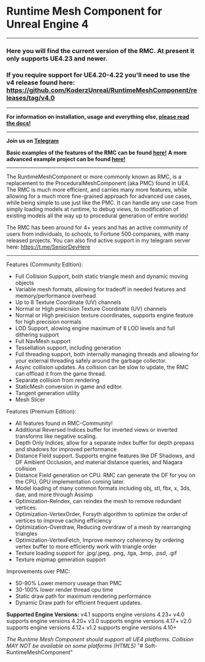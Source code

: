 # Runtime Mesh Component for Unreal Engine 4
---
### Here you will find the current version of the RMC. At present it only supports UE4.23 and newer.  
### If you require support for UE4.20-4.22 you'll need to use the v4 release found here: https://github.com/KoderzUnreal/RuntimeMeshComponent/releases/tag/v4.0
---

**For information on installation, usage and everything else, [please read the docs!](https://runtimemesh.koderz.io/)**

---
**Join us on [Telegram](https://t.me/SeniorDevHere)**

**Basic examples of the features of the RMC can be found [here!](https://github.com/https://github.com/SoftDeveloper-NL/SoftDev_RuntimeMeshComponent-Examples)**
**A more advanced example project can be found [here!](https://github.com/Moddingear/Hexagons)**

---

The RuntimeMeshComponent or more commonly known as RMC, is a replacement to the ProceduralMeshComponent (aka PMC) found in UE4. The RMC is much more efficient, and carries many more features, while allowing for a much more fine-grained approach for advanced use cases, while being simple to use just like the PMC. It can handle any use case from simply loading models at runtime, to debug views, to modification of existing models all the way up to procedural generation of entire worlds!

The RMC has been around for 4+ years and has an active community of users from individuals, to schools, to Fortune 500 companies, with many released projects. You can also find active support in my telegram server here: https://t.me/SeniorDevHere

---

Features (Community Edition):
* Full Collision Support, both static triangle mesh and dynamic moving objects
* Variable mesh formats, allowing for tradeoff in needed features and memory/performance overhead
* Up to 8 Texture Coordinate (UV) channels
* Normal or High preicision Texture Coordinate (UV) channels
* Normal or High preicision texture coordinates, supports engine feature for high precision normals
* LOD Support, alowing engine maximum of 8 LOD levels and full dithering support
* Full NavMesh support
* Tessellation support, including generation
* Full threading support, both internally managing threads and allowing for your external threading safely around the garbage collector.
* Async collision updates. As collision can be slow to update, the RMC can offload it from the game thread.
* Separate collision from rendering
* StaticMesh conversion in game and editor.
* Tangent generation utility
* Mesh Slicer


Features (Premium Edition):
* All features found in RMC-Community!
* Additional Reversed Indices buffer for inverted views or inverted transforms like negative scaling.
* Depth Only Indices, allow for a separate index buffer for depth prepass and shadows for improved performance
* Distance Field support. Supports engine features like DF Shadows, and DF Ambient Occlusion, and material distance queries, and Niagara collision
* Distance Field generation on CPU. RMC can generate the DF for you on the CPU, GPU implementation coming later.
* Model loading of many common formats including obj, stl, fbx, x, 3ds, dae, and more through Assimp
* Optimization-ReIndex, can reindex the mesh to remove redundant vertices.
* Optimization-VertexOrder, Forsyth algorithm to optimize the order of vertices to improve caching efficiency
* Optimization-Overdraw, Reducing overdraw of a mesh by rearranging triangles
* Optimization-VertexFetch, Improve memory coherency by ordering vertex buffer to more efficiently work with triangle order
* Texture loading support for .jpg/.jpeg, .png, .tga, .bmp, .psd, .gif
* Texture mipmap generation support


Improvements over PMC:
* 50-90% Lower memory useage than PMC
* 30-100% lower render thread cpu time
* Static draw path for maximum rendering performance
* Dynamic Draw path for efficient frequent updates.



**Supported Engine Versions:**
v4.1 supports engine versions 4.23+
v4.0 supports engine versions 4.20+
v3.0 supports engine versions 4.17+
v2.0 supports engine versions 4.12+
v1.2 supports engine versions 4.10+

*The Runtime Mesh Component should support all UE4 platforms.*
*Collision MAY NOT be available on some platforms (HTML5)*
"# Soft-RuntimeMeshComponent" 
